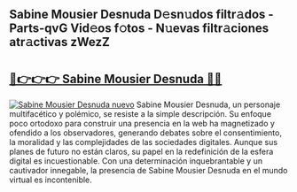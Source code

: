 ## Sabine Mousier Desnuda D𝚎sn𝚞dos filtr𝚊dos - Parts-qvG Vid𝚎os f𝚘tos - N𝚞evas filtr𝚊ciones atr𝚊ctivas zWezZ

# <h2><a href="http://mb41tk.tromn.icu/?c=Sabine+Mousier+Desnuda">🔗👉👉👉 Sabine Mousier Desnuda 🔗🔗</a></h2>

[![Sabine Mousier Desnuda nuevo](https://i.imgur.com/pEAQMta.gif)](http://mb41tk.tromn.icu/?c=Sabine+Mousier+Desnuda)
Sabine Mousier Desnuda, un personaje multifacético y polémico, se resiste a la simple descripción. Su enfoque poco ortodoxo para construir una presencia en la web ha magnetizado y ofendido a los observadores, generando debates sobre el consentimiento, la moralidad y las complejidades de las sociedades digitales. Aunque sus planes de futuro no están claros, su papel en la redefinición de la esfera digital es incuestionable. Con una determinación inquebrantable y un cautivador innegable, la presencia de Sabine Mousier Desnuda en el mundo virtual es incontenible.
